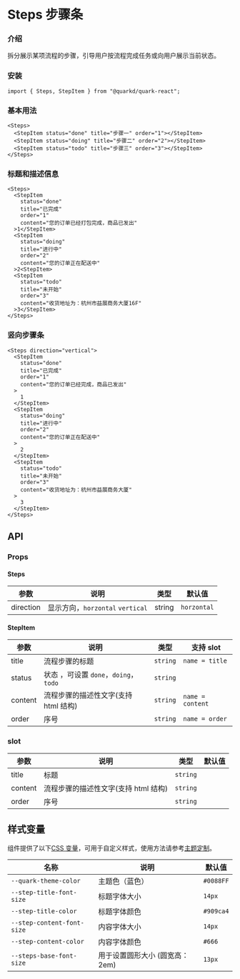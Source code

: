 # Steps 步骤条

### 介绍

拆分展示某项流程的步骤，引导用户按流程完成任务或向用户展示当前状态。

### 安装

```tsx
import { Steps, StepItem } from "@quarkd/quark-react";
```

### 基本用法

```tsx
<Steps>
  <StepItem status="done" title="步骤一" order="1"></StepItem>
  <StepItem status="doing" title="步骤二" order="2"></StepItem>
  <StepItem status="todo" title="步骤三" order="3"></StepItem>
</Steps>
```

### 标题和描述信息

```tsx
<Steps>
  <StepItem
    status="done"
    title="已完成"
    order="1"
    content="您的订单已经打包完成，商品已发出"
  >1</StepItem>
  <StepItem
    status="doing"
    title="进行中"
    order="2"
    content="您的订单正在配送中"
  >2<StepItem>
  <StepItem
    status="todo"
    title="未开始"
    order="3"
    content="收货地址为：杭州市益展商务大厦16F"
  >3</StepItem>
</Steps>
```

### 竖向步骤条

```tsx
<Steps direction="vertical">
  <StepItem
    status="done"
    title="已完成"
    order="1"
    content="您的订单已经完成，商品已发出"
  >
    1
  </StepItem>
  <StepItem
    status="doing"
    title="进行中"
    order="2"
    content="您的订单正在配送中"
  >
    2
  </StepItem>
  <StepItem
    status="todo"
    title="未开始"
    order="3"
    content="收货地址为：杭州市益展商务大厦"
  >
    3
  </StepItem>
</Steps>
```

## API

### Props

#### Steps

| 参数      | 说明                             | 类型   | 默认值      |
| --------- | -------------------------------- | ------ | ----------- |
| direction | 显示方向，`horzontal` `vertical` | string | `horzontal` |

#### StepItem

| 参数    | 说明                                   | 类型     | 支持 slot        |
| ------- | -------------------------------------- | -------- | ---------------- |
| title   | 流程步骤的标题                         | `string` | `name = title`   |
| status  | 状态 ，可设置 `done`，`doing`， `todo` | `string` |
| content | 流程步骤的描述性文字(支持 html 结构)   | `string` | `name = content` |
| order   | 序号                                   | `string` | `name = order`   |

### slot

| 参数    | 说明                                 | 类型     | 默认值 |
| ------- | ------------------------------------ | -------- | ------ |
| title   | 标题                                 | `string` |        |
| content | 流程步骤的描述性文字(支持 html 结构) | `string` |        |
| order   | 序号                                 | `string` |

## 样式变量

组件提供了以下[CSS 变量](https://developer.mozilla.org/zh-CN/docs/Web/CSS/Using_CSS_custom_properties)，可用于自定义样式，使用方法请参考[主题定制](#/zh-CN/guide/theme)。

| 名称                       | 说明                            | 默认值    |
| -------------------------- | ------------------------------- | --------- |
| `--quark-theme-color`      | 主题色（蓝色）                  | `#0088FF` |
| `--step-title-font-size`   | 标题字体大小                    | `14px`    |
| `--step-title-color`       | 标题字体颜色                    | `#909ca4` |
| `--step-content-font-size` | 内容字体大小                    | `14px`    |
| `--step-content-color`     | 内容字体颜色                    | `#666`    |
| `--steps-base-font-size`   | 用于设置圆形大小 (圆宽高： 2em) | `13px`    |
